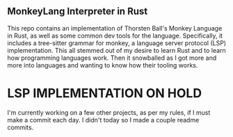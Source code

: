 ## MonkeyLang Interpreter in Rust

This repo contains an implementation of Thorsten Ball's Monkey Language in Rust, as well 
as some common dev tools for the language.  Specifically, it includes a 
tree-sitter grammar for monkey, a language server protocol (LSP) implementation. 
This all stemmed out of my desire to learn Rust and to learn how 
programming languages work.  Then it snowballed as I got more and more into languages 
and wanting to know how their tooling works.  

# LSP IMPLEMENTATION ON HOLD 

I'm currently working on a few other projects, as per my rules, if I must make a commit
each day.  I didn't today so I made a couple readme commits.
